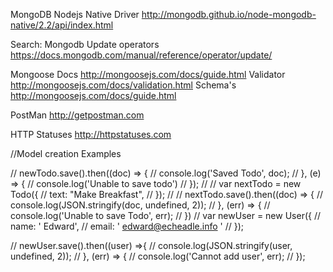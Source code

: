 MongoDB Nodejs Native Driver
http://mongodb.github.io/node-mongodb-native/2.2/api/index.html

Search: Mongodb Update operators
https://docs.mongodb.com/manual/reference/operator/update/

Mongoose Docs
http://mongoosejs.com/docs/guide.html
Validator
http://mongoosejs.com/docs/validation.html
Schema's
http://mongoosejs.com/docs/guide.html

PostMan
http://getpostman.com

HTTP Statuses
http://httpstatuses.com

//Model creation Examples

// newTodo.save().then((doc) => {
//   console.log('Saved Todo', doc);
// }, (e) => {
//   console.log('Unable to save todo')
// });
//
// var nextTodo = new Todo({
//   text: "Make Breakfast",
// });
//
// nextTodo.save().then((doc) => {
//   console.log(JSON.stringify(doc, undefined, 2));
// }, (err) => {
//   console.log('Unable to save Todo', err);
// })
// var newUser = new User({
//   name: '    Edward',
//   email: '  edward@echeadle.info  '
// });

// newUser.save().then((user) =>{
//   console.log(JSON.stringify(user, undefined, 2));
// }, (err) => {
// console.log('Cannot add user', err);
// });
